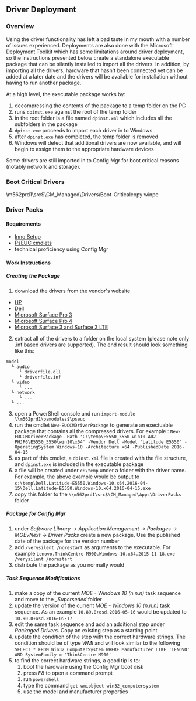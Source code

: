 ## Driver Deployment
### Overview
Using the driver functionality has left a bad taste in my mouth with a number of issues experienced. Deployments are also done with the Microsoft Deployment Toolkit which has some limitations around driver deployment, so the instructions presented below create a standalone executable package that can be silently installed to import all the drivers. In addition, by importing all the drivers, hardware that hasn't been connected yet can be added at a later date and the drivers will be available for installation without having to run another package.

At a high level, the executable package works by:

1. decompressing the contents of the package to a temp folder on the PC
1. runs `dpinst.exe` against the root of the temp folder
1. in the root folder is a file named `dpinst.xml` which includes all the subfolders in the package
1. `dpinst.exe` proceeds to import each driver in to Windows
1. after `dpinst.exe` has completed, the temp folder is removed
1. Windows will detect that additional drivers are now available, and will begin to assign them to the appropriate hardware devices

Some drivers are still imported in to Config Mgr for boot critical reasons (notably network and storage).

### Boot Critical Drivers

\\m562prd1\src$\CM_Managed\Drivers\Boot-Criticalcopy winpe


### Driver Packs
#### Requirements

* [Inno Setup](http://www.jrsoftware.org/isinfo.php)
* [PsEUC cmdlets](https://gitlab.com/bccisb/PsEUC)
* technical proficiency using Config Mgr

#### Work Instructions
##### Creating the Package

1. download the drivers from the vendor's website

  * [HP](http://ftp.hp.com/pub/caps-softpaq/cmit/HP_Driverpack_Matrix_x64.html)
  * [Dell](http://en.community.dell.com/techcenter/enterprise-client/w/wiki/2065.dell-command-deploy-driver-packs-for-enterprise-client-os-deployment)
  * [Microsoft Surface Pro 3](https://www.microsoft.com/en-au/download/details.aspx?id=38826)
  * [Microsoft Surface Pro 4](https://www.microsoft.com/en-us/download/details.aspx?id=49498)
  * [Microsoft Surface 3 and Surface 3 LTE](https://www.microsoft.com/en-us/download/details.aspx?id=49041)
  
2. extract all of the drivers to a folder on the local system (please note only .inf based drivers are supported). The end result should look something like this:

~~~~
model
  └ audio
     └ driverfile.dll
     └ driverfile.inf
  └ video
     └ ...
  └ network
     └ ...
  └ ...

~~~~

3. open a PowerShell console and run `import-module \\m562prd1\psmodules$\pseuc`
1. run the cmdlet `New-EUCCMDriverPackage` to generate an exectuable package that contains all the compressed drivers. For example : `New-EUCCMDriverPackage -Path 'C:\temp\E5550_5550-win10-A02-PHJF6\E5550_5550\win10\x64' -Vendor Dell -Model "Latitude E5550" -OperatingSystem Windows-10 -Architecture x64 -PublishedDate 2016-04-15`
1. as part of this cmdlet, a `dpinst.xml` file is created with the file structure, and `dpinst.exe` is included in the executable package
1. a file will be created under `c:\temp` under a folder with the driver name. For example, the above example would be output to `c:\temp\Dell.Latitude-E5550.Windows-10.x64.2016-04-15\Dell.Latitude-E5550.Windows-10.x64.2016-04-15.exe`
1. copy this folder to the `\\m562prd1\src$\CM_Managed\Apps\DriverPacks` folder

##### Package for Config Mgr

1. under *Software Library → Application Management → Packages → MOEvNext → Driver Packs* create a new package. Use the published date of the package for the version number
1. add `/verysilent /norestart` as arguments to the executable. For example `Lenovo.ThinkCentre-M900.Windows-10.x64.2015-11-18.exe /verysilent /norestart`
1. distribute the package as you normally would

##### Task Sequence Modifications

1. make a copy of the current *MOE - Windows 10 (n.n.n)* task sequence and move to the *_Superseded* folder
1. update the version of the current *MOE - Windows 10 (n.n.n)* task sequence. As an example `10.89.0+osd.2016-05-16` would be updated to `10.90.0+osd.2016-05-17`
1. edit the same task sequence and add an additional step under *Packaged Drivers*. Copy an existing step as a starting point
1. update the condition of the step with the correct hardware strings. The condition should be of type *WMI* and will look similar to the following `SELECT * FROM Win32_ComputerSystem WHERE Manufacturer LIKE 'LENOVO' AND SystemFamily = 'ThinkCentre M900'`
1. to find the correct hardware strings, a good tip is to:
    1. boot the hardware using the Config Mgr boot disk
    1. press *F8* to open a command prompt
    1. run `powershell`
    1. type the command `get-wmiobject win32_computersystem`
    1. use the model and manufacturer properties
